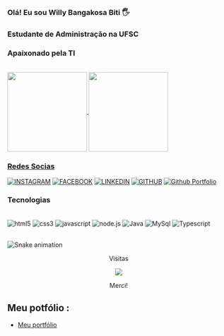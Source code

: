 ### Olá! Eu sou Willy Bangakosa Biti 🖐️
### Estudante de Administração na UFSC
### Apaixonado pela TI

</br>

<div>
  <a href="https://github.comWilly-biti">
  <img height="180em"   align="center" src="https://github-readme-stats.vercel.app/api?username=Willy-biti&show_icons=true&theme=react&include_all_commits=true&count_private=true"/>
  <img height="180em"  align="center" src="https://github-readme-stats.vercel.app/api/top-langs/?username=Willy-biti&layout=compact&langs_count=7&theme=react" />
</div>

### Redes Socias

[![INSTAGRAM](https://img.shields.io/badge/Instagram-E4405F?style=for-the-badge&logo=instagram&logoColor=white)](https://www.instagram.com/)
[![FACEBOOK](https://img.shields.io/badge/Facebook-1877F2?style=for-the-badge&logo=facebook&logoColor=white)](https://www.facebook.com/)
[![LINKEDIN](https://img.shields.io/badge/LinkedIn-0077B5?style=for-the-badge&logo=linkedin&logoColor=white)](https://www.linkedin.com/in/willy-bangakosa-biti-bb5630174//)
[![GITHUB](https://img.shields.io/badge/GitHub-100000?style=for-the-badge&logo=github&logoColor=white)](https://github.com/Willy-biti)
[![Github Portfolio](https://img.shields.io/badge/MeuPortfólio-{0048ff}?style=for-the-badge&logo={Portifolio}&logoColor=white&link=https://Willy-biti.netlify.app/)](https://willy-portfolio.herokuapp.com/)



### Tecnologias


<div style=display: inline_block><br/>
    <img align="center" alt="html5" src="https://img.shields.io/badge/HTML5-E34F26?style=for-the-badge&logo=html5&logoColor=white">
    <img align="center" alt="css3" src="https://img.shields.io/badge/CSS3-1572B6?style=for-the-badge&logo=css3&logoColor=white">
    <img align="center" alt="javascript" src="https://img.shields.io/badge/JavaScript-323330?style=for-the-badge&logo=javascript&logoColor=F7DF1E">
    <img align="center" alt="node.js" src="https://img.shields.io/badge/Node.js-43853D?style=for-the-badge&logo=node.js&logoColor=white">
    <img align="center" alt="Java" src="https://img.shields.io/badge/Java-ED8B00?style=for-the-badge&logo=java&logoColor=white">
    <img align="center" alt="MySql" src="https://img.shields.io/badge/MySQL-00000F?style=for-the-badge&logo=mysql&logoColor=white">
    <img align="center" alt="Typescript" src="https://img.shields.io/badge/TypeScript-007ACC?style=for-the-badge&logo=typescript&logoColor=white">
    
    
    
    
</div><br/>
  
   ![Snake animation](https://github.com/Willy-biti/Willy-biti/blob/output/github-contribution-grid-snake.svg)

  </div>
  
 
 
  

<p align="center">
 Visitas <br></p>
<p align="center"> 
   <img alingn="center" src="https://profile-counter.glitch.me/Willy-biti/count.svg" /></p>
<p align="center">
Merci!
</p>

## Meu potfólio : 

- [Meu portfólio](https://willy-portfolio.herokuapp.com/)
